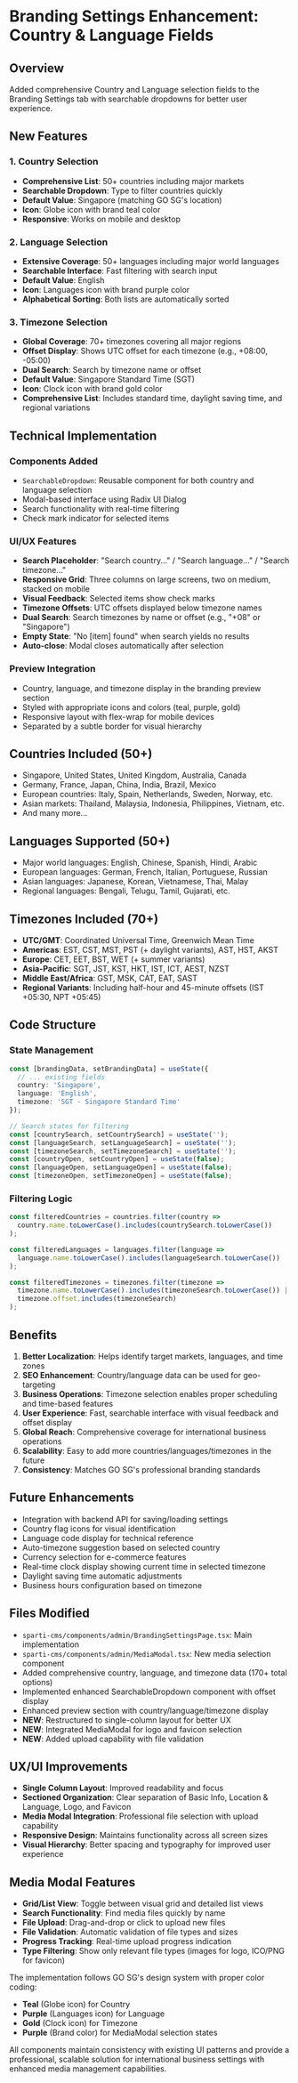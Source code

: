 # Branding Settings Enhancement: Country & Language Fields

## Overview
Added comprehensive Country and Language selection fields to the Branding Settings tab with searchable dropdowns for better user experience.

## New Features

### 1. Country Selection
- **Comprehensive List**: 50+ countries including major markets
- **Searchable Dropdown**: Type to filter countries quickly
- **Default Value**: Singapore (matching GO SG's location)
- **Icon**: Globe icon with brand teal color
- **Responsive**: Works on mobile and desktop

### 2. Language Selection  
- **Extensive Coverage**: 50+ languages including major world languages
- **Searchable Interface**: Fast filtering with search input
- **Default Value**: English
- **Icon**: Languages icon with brand purple color
- **Alphabetical Sorting**: Both lists are automatically sorted

### 3. Timezone Selection
- **Global Coverage**: 70+ timezones covering all major regions
- **Offset Display**: Shows UTC offset for each timezone (e.g., +08:00, -05:00)
- **Dual Search**: Search by timezone name or offset
- **Default Value**: Singapore Standard Time (SGT)
- **Icon**: Clock icon with brand gold color
- **Comprehensive List**: Includes standard time, daylight saving time, and regional variations

## Technical Implementation

### Components Added
- `SearchableDropdown`: Reusable component for both country and language selection
- Modal-based interface using Radix UI Dialog
- Search functionality with real-time filtering
- Check mark indicator for selected items

### UI/UX Features
- **Search Placeholder**: "Search country..." / "Search language..." / "Search timezone..."
- **Responsive Grid**: Three columns on large screens, two on medium, stacked on mobile
- **Visual Feedback**: Selected items show check marks
- **Timezone Offsets**: UTC offsets displayed below timezone names
- **Dual Search**: Search timezones by name or offset (e.g., "+08" or "Singapore")
- **Empty State**: "No [item] found" when search yields no results
- **Auto-close**: Modal closes automatically after selection

### Preview Integration
- Country, language, and timezone display in the branding preview section
- Styled with appropriate icons and colors (teal, purple, gold)
- Responsive layout with flex-wrap for mobile devices
- Separated by a subtle border for visual hierarchy

## Countries Included (50+)
- Singapore, United States, United Kingdom, Australia, Canada
- Germany, France, Japan, China, India, Brazil, Mexico
- European countries: Italy, Spain, Netherlands, Sweden, Norway, etc.
- Asian markets: Thailand, Malaysia, Indonesia, Philippines, Vietnam, etc.
- And many more...

## Languages Supported (50+)
- Major world languages: English, Chinese, Spanish, Hindi, Arabic
- European languages: German, French, Italian, Portuguese, Russian
- Asian languages: Japanese, Korean, Vietnamese, Thai, Malay
- Regional languages: Bengali, Telugu, Tamil, Gujarati, etc.

## Timezones Included (70+)
- **UTC/GMT**: Coordinated Universal Time, Greenwich Mean Time
- **Americas**: EST, CST, MST, PST (+ daylight variants), AST, HST, AKST
- **Europe**: CET, EET, BST, WET (+ summer variants)
- **Asia-Pacific**: SGT, JST, KST, HKT, IST, ICT, AEST, NZST
- **Middle East/Africa**: GST, MSK, CAT, EAT, SAST
- **Regional Variants**: Including half-hour and 45-minute offsets (IST +05:30, NPT +05:45)

## Code Structure

### State Management
```typescript
const [brandingData, setBrandingData] = useState({
  // ... existing fields
  country: 'Singapore',
  language: 'English',
  timezone: 'SGT - Singapore Standard Time'
});

// Search states for filtering
const [countrySearch, setCountrySearch] = useState('');
const [languageSearch, setLanguageSearch] = useState('');
const [timezoneSearch, setTimezoneSearch] = useState('');
const [countryOpen, setCountryOpen] = useState(false);
const [languageOpen, setLanguageOpen] = useState(false);
const [timezoneOpen, setTimezoneOpen] = useState(false);
```

### Filtering Logic
```typescript
const filteredCountries = countries.filter(country =>
  country.name.toLowerCase().includes(countrySearch.toLowerCase())
);

const filteredLanguages = languages.filter(language =>
  language.name.toLowerCase().includes(languageSearch.toLowerCase())
);

const filteredTimezones = timezones.filter(timezone =>
  timezone.name.toLowerCase().includes(timezoneSearch.toLowerCase()) ||
  timezone.offset.includes(timezoneSearch)
);
```

## Benefits
1. **Better Localization**: Helps identify target markets, languages, and time zones
2. **SEO Enhancement**: Country/language data can be used for geo-targeting
3. **Business Operations**: Timezone selection enables proper scheduling and time-based features
4. **User Experience**: Fast, searchable interface with visual feedback and offset display
5. **Global Reach**: Comprehensive coverage for international business operations
6. **Scalability**: Easy to add more countries/languages/timezones in the future
7. **Consistency**: Matches GO SG's professional branding standards

## Future Enhancements
- Integration with backend API for saving/loading settings
- Country flag icons for visual identification
- Language code display for technical reference
- Auto-timezone suggestion based on selected country
- Currency selection for e-commerce features
- Real-time clock display showing current time in selected timezone
- Daylight saving time automatic adjustments
- Business hours configuration based on timezone

## Files Modified
- `sparti-cms/components/admin/BrandingSettingsPage.tsx`: Main implementation
- `sparti-cms/components/admin/MediaModal.tsx`: New media selection component
- Added comprehensive country, language, and timezone data (170+ total options)
- Implemented enhanced SearchableDropdown component with offset display
- Enhanced preview section with country/language/timezone display
- **NEW**: Restructured to single-column layout for better UX
- **NEW**: Integrated MediaModal for logo and favicon selection
- **NEW**: Added upload capability with file validation

## UX/UI Improvements
- **Single Column Layout**: Improved readability and focus
- **Sectioned Organization**: Clear separation of Basic Info, Location & Language, Logo, and Favicon
- **Media Modal Integration**: Professional file selection with upload capability
- **Responsive Design**: Maintains functionality across all screen sizes
- **Visual Hierarchy**: Better spacing and typography for improved user experience

## Media Modal Features
- **Grid/List View**: Toggle between visual grid and detailed list views
- **Search Functionality**: Find media files quickly by name
- **File Upload**: Drag-and-drop or click to upload new files
- **File Validation**: Automatic validation of file types and sizes
- **Progress Tracking**: Real-time upload progress indication
- **Type Filtering**: Show only relevant file types (images for logo, ICO/PNG for favicon)

The implementation follows GO SG's design system with proper color coding:
- **Teal** (Globe icon) for Country
- **Purple** (Languages icon) for Language  
- **Gold** (Clock icon) for Timezone
- **Purple** (Brand color) for MediaModal selection states

All components maintain consistency with existing UI patterns and provide a professional, scalable solution for international business settings with enhanced media management capabilities.
